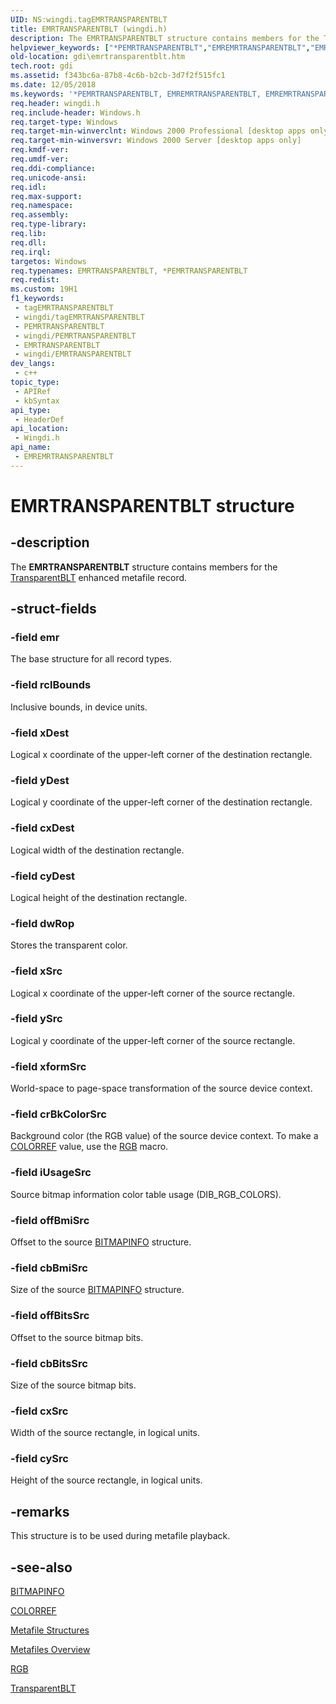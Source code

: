 ```yaml
---
UID: NS:wingdi.tagEMRTRANSPARENTBLT
title: EMRTRANSPARENTBLT (wingdi.h)
description: The EMRTRANSPARENTBLT structure contains members for the TransparentBLT enhanced metafile record.
helpviewer_keywords: ["*PEMRTRANSPARENTBLT","EMREMRTRANSPARENTBLT","EMREMRTRANSPARENTBLT structure [Windows GDI]","EMRTRANSPARENTBLT","EMRTRANSPARENTBLT structure [Windows GDI]","PEMREMRTRANSPARENTBLT","PEMREMRTRANSPARENTBLT structure pointer [Windows GDI]","_win32_EMRTRANSPARENTBLT_str","gdi.emrtransparentblt","wingdi/EMRTRANSPARENTBLT","wingdi/PEMREMRTRANSPARENTBLT"]
old-location: gdi\emrtransparentblt.htm
tech.root: gdi
ms.assetid: f343bc6a-87b8-4c6b-b2cb-3d7f2f515fc1
ms.date: 12/05/2018
ms.keywords: '*PEMRTRANSPARENTBLT, EMREMRTRANSPARENTBLT, EMREMRTRANSPARENTBLT structure [Windows GDI], EMRTRANSPARENTBLT, EMRTRANSPARENTBLT structure [Windows GDI], PEMREMRTRANSPARENTBLT, PEMREMRTRANSPARENTBLT structure pointer [Windows GDI], _win32_EMRTRANSPARENTBLT_str, gdi.emrtransparentblt, wingdi/EMRTRANSPARENTBLT, wingdi/PEMREMRTRANSPARENTBLT'
req.header: wingdi.h
req.include-header: Windows.h
req.target-type: Windows
req.target-min-winverclnt: Windows 2000 Professional [desktop apps only]
req.target-min-winversvr: Windows 2000 Server [desktop apps only]
req.kmdf-ver: 
req.umdf-ver: 
req.ddi-compliance: 
req.unicode-ansi: 
req.idl: 
req.max-support: 
req.namespace: 
req.assembly: 
req.type-library: 
req.lib: 
req.dll: 
req.irql: 
targetos: Windows
req.typenames: EMRTRANSPARENTBLT, *PEMRTRANSPARENTBLT
req.redist: 
ms.custom: 19H1
f1_keywords:
 - tagEMRTRANSPARENTBLT
 - wingdi/tagEMRTRANSPARENTBLT
 - PEMRTRANSPARENTBLT
 - wingdi/PEMRTRANSPARENTBLT
 - EMRTRANSPARENTBLT
 - wingdi/EMRTRANSPARENTBLT
dev_langs:
 - c++
topic_type:
 - APIRef
 - kbSyntax
api_type:
 - HeaderDef
api_location:
 - Wingdi.h
api_name:
 - EMREMRTRANSPARENTBLT
---
```


# EMRTRANSPARENTBLT structure


## -description

The <b>EMRTRANSPARENTBLT</b> structure contains members for the <a href="/windows/desktop/api/wingdi/nf-wingdi-transparentblt">TransparentBLT</a> enhanced metafile record.

## -struct-fields

### -field emr

The base structure for all record types.

### -field rclBounds

Inclusive bounds, in device units.

### -field xDest

Logical x coordinate of the upper-left corner of the destination rectangle.

### -field yDest

Logical y coordinate of the upper-left corner of the destination rectangle.

### -field cxDest

Logical width of the destination rectangle.

### -field cyDest

Logical height of the destination rectangle.

### -field dwRop

Stores the transparent color.

### -field xSrc

Logical x coordinate of the upper-left corner of the source rectangle.

### -field ySrc

Logical y coordinate of the upper-left corner of the source rectangle.

### -field xformSrc

World-space to page-space transformation of the source device context.

### -field crBkColorSrc

Background color (the RGB value) of the source device context. To make a <a href="/windows/desktop/gdi/colorref">COLORREF</a> value, use the <a href="/windows/desktop/api/wingdi/nf-wingdi-rgb">RGB</a> macro.

### -field iUsageSrc

Source bitmap information color table usage (DIB_RGB_COLORS).

### -field offBmiSrc

Offset to the source <a href="/windows/desktop/api/wingdi/ns-wingdi-bitmapinfo">BITMAPINFO</a> structure.

### -field cbBmiSrc

Size of the source <a href="/windows/desktop/api/wingdi/ns-wingdi-bitmapinfo">BITMAPINFO</a> structure.

### -field offBitsSrc

Offset to the source bitmap bits.

### -field cbBitsSrc

Size of the source bitmap bits.

### -field cxSrc

Width of the source rectangle, in logical units.

### -field cySrc

Height of the source rectangle, in logical units.

## -remarks

This structure is to be used during metafile playback.

## -see-also

<a href="/windows/desktop/api/wingdi/ns-wingdi-bitmapinfo">BITMAPINFO</a>



<a href="/windows/desktop/gdi/colorref">COLORREF</a>



<a href="/windows/desktop/gdi/metafile-structures">Metafile Structures</a>



<a href="/windows/desktop/gdi/metafiles">Metafiles Overview</a>



<a href="/windows/desktop/api/wingdi/nf-wingdi-rgb">RGB</a>



<a href="/windows/desktop/api/wingdi/nf-wingdi-transparentblt">TransparentBLT</a>